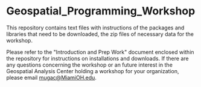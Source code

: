 # Geospatial_Programming_Workshop
This repository contains text files with instructions of the packages and libraries that need to be downloaded, the zip files of necessary data for the workshop.


Please refer to the "Introduction and Prep Work" document enclosed within the repository for instructions on installations and downloads. If there are any questions concerning the workshop or an future interest in the Geospatial Analysis Center holding a workshop for your organization, please email mugac@MiamiOH.edu.
